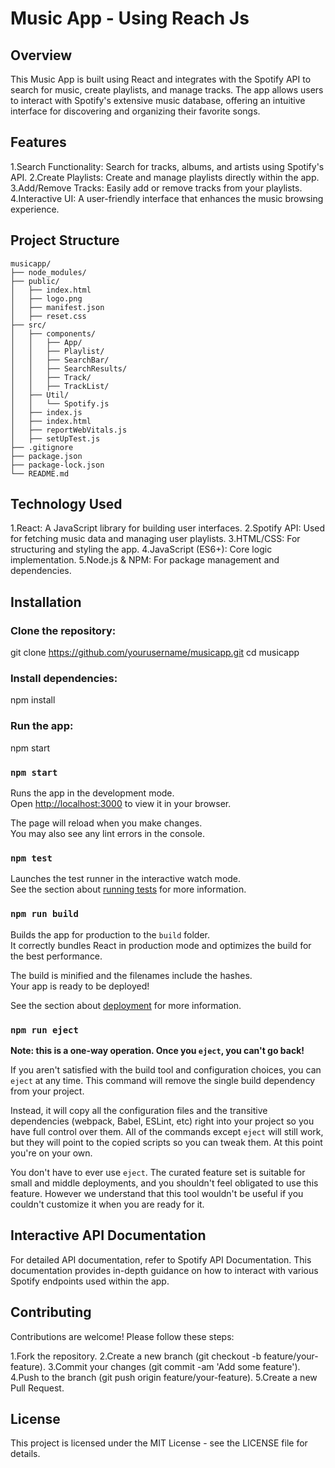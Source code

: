 # Music App - Using Reach Js

## Overview 

This Music App is built using React and integrates with the Spotify API to search for music, create playlists, and manage tracks. The app allows users to interact with Spotify's extensive music database, offering an intuitive interface for discovering and organizing their favorite songs.

## Features

1.Search Functionality: Search for tracks, albums, and artists using Spotify's API.
2.Create Playlists: Create and manage playlists directly within the app.
3.Add/Remove Tracks: Easily add or remove tracks from your playlists.
4.Interactive UI: A user-friendly interface that enhances the music browsing experience.

## Project Structure

```plaintext
musicapp/
├── node_modules/
├── public/
│   ├── index.html
│   ├── logo.png
│   ├── manifest.json
│   ├── reset.css
├── src/
│   ├── components/
│   │   ├── App/
│   │   ├── Playlist/
│   │   ├── SearchBar/
│   │   ├── SearchResults/
│   │   ├── Track/
│   │   ├── TrackList/
│   ├── Util/
│   │   └── Spotify.js
│   ├── index.js
│   ├── index.html
│   ├── reportWebVitals.js
│   ├── setUpTest.js
├── .gitignore
├── package.json
├── package-lock.json
└── README.md
```

## Technology Used

1.React: A JavaScript library for building user interfaces.
2.Spotify API: Used for fetching music data and managing user playlists.
3.HTML/CSS: For structuring and styling the app.
4.JavaScript (ES6+): Core logic implementation.
5.Node.js & NPM: For package management and dependencies.

## Installation

### Clone the repository:
git clone https://github.com/yourusername/musicapp.git
cd musicapp

### Install dependencies:
npm install

### Run the app:
npm start

### `npm start`
Runs the app in the development mode.\
Open [http://localhost:3000](http://localhost:3000) to view it in your browser.

The page will reload when you make changes.\
You may also see any lint errors in the console.

### `npm test`
Launches the test runner in the interactive watch mode.\
See the section about [running tests](https://facebook.github.io/create-react-app/docs/running-tests) for more information.

### `npm run build`
Builds the app for production to the `build` folder.\
It correctly bundles React in production mode and optimizes the build for the best performance.

The build is minified and the filenames include the hashes.\
Your app is ready to be deployed!

See the section about [deployment](https://facebook.github.io/create-react-app/docs/deployment) for more information.

### `npm run eject`

**Note: this is a one-way operation. Once you `eject`, you can't go back!**

If you aren't satisfied with the build tool and configuration choices, you can `eject` at any time. This command will remove the single build dependency from your project.

Instead, it will copy all the configuration files and the transitive dependencies (webpack, Babel, ESLint, etc) right into your project so you have full control over them. All of the commands except `eject` will still work, but they will point to the copied scripts so you can tweak them. At this point you're on your own.

You don't have to ever use `eject`. The curated feature set is suitable for small and middle deployments, and you shouldn't feel obligated to use this feature. However we understand that this tool wouldn't be useful if you couldn't customize it when you are ready for it.

## Interactive API Documentation

For detailed API documentation, refer to Spotify API Documentation. This documentation provides in-depth guidance on how to interact with various Spotify endpoints used within the app.

## Contributing

Contributions are welcome! Please follow these steps:

1.Fork the repository.
2.Create a new branch (git checkout -b feature/your-feature).
3.Commit your changes (git commit -am 'Add some feature').
4.Push to the branch (git push origin feature/your-feature).
5.Create a new Pull Request.

## License

This project is licensed under the MIT License - see the LICENSE file for details.
